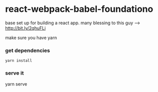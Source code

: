 # react-webpack-babel-foundationo
base set up for building a react app. many blessing to this guy --> http://bit.ly/2qhuFLi

make sure you have yarn

### get dependencies
```
yarn install
```

### serve it
yarn serve
